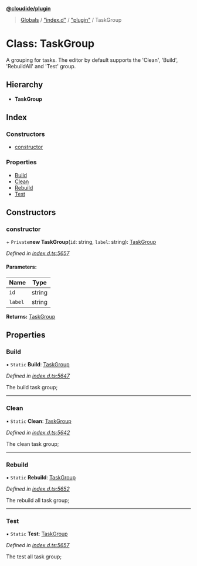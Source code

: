 **[@cloudide/plugin](../README.md)**

> [Globals](../README.md) / ["index.d"](../modules/_index_d_.md) / ["plugin"](../modules/_index_d_._plugin_.md) / TaskGroup

# Class: TaskGroup

A grouping for tasks. The editor by default supports the
'Clean', 'Build', 'RebuildAll' and 'Test' group.

## Hierarchy

* **TaskGroup**

## Index

### Constructors

* [constructor](_index_d_._plugin_.taskgroup.md#constructor)

### Properties

* [Build](_index_d_._plugin_.taskgroup.md#build)
* [Clean](_index_d_._plugin_.taskgroup.md#clean)
* [Rebuild](_index_d_._plugin_.taskgroup.md#rebuild)
* [Test](_index_d_._plugin_.taskgroup.md#test)

## Constructors

### constructor

\+ `Private`**new TaskGroup**(`id`: string, `label`: string): [TaskGroup](_index_d_._plugin_.taskgroup.md)

*Defined in [index.d.ts:5657](https://github.com/huaweicloud/cloudide-plugin-api/blob/1ab5ef8/index.d.ts#L5657)*

#### Parameters:

Name | Type |
------ | ------ |
`id` | string |
`label` | string |

**Returns:** [TaskGroup](_index_d_._plugin_.taskgroup.md)

## Properties

### Build

▪ `Static` **Build**: [TaskGroup](_index_d_._plugin_.taskgroup.md)

*Defined in [index.d.ts:5647](https://github.com/huaweicloud/cloudide-plugin-api/blob/1ab5ef8/index.d.ts#L5647)*

The build task group;

___

### Clean

▪ `Static` **Clean**: [TaskGroup](_index_d_._plugin_.taskgroup.md)

*Defined in [index.d.ts:5642](https://github.com/huaweicloud/cloudide-plugin-api/blob/1ab5ef8/index.d.ts#L5642)*

The clean task group;

___

### Rebuild

▪ `Static` **Rebuild**: [TaskGroup](_index_d_._plugin_.taskgroup.md)

*Defined in [index.d.ts:5652](https://github.com/huaweicloud/cloudide-plugin-api/blob/1ab5ef8/index.d.ts#L5652)*

The rebuild all task group;

___

### Test

▪ `Static` **Test**: [TaskGroup](_index_d_._plugin_.taskgroup.md)

*Defined in [index.d.ts:5657](https://github.com/huaweicloud/cloudide-plugin-api/blob/1ab5ef8/index.d.ts#L5657)*

The test all task group;
